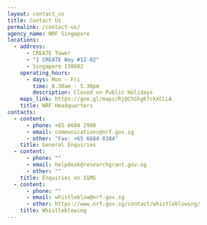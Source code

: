 ```yaml
---
layout: contact_us
title: Contact Us
permalink: /contact-us/
agency_name: NRF Singapore
locations:
  - address:
      - CREATE Tower
      - "1 CREATE Way #12-02"
      - Singapore 138602
    operating_hours:
      - days: Mon - Fri
        time: 8.30am - 5.30pm
        description: Closed on Public Holidays
    maps_link: https://goo.gl/maps/RjQChShg67ckXCLLA
    title: NRF Headquarters
contacts:
  - content:
      - phone: +65 6684 2900
      - email: communications@nrf.gov.sg
      - other: "Fax: +65 6684 0384"
    title: General Enquiries
  - content:
      - phone: ""
      - email: helpdesk@researchgrant.gov.sg
      - other: ""
    title: Enquiries on IGMS
  - content:
      - phone: ""
      - email: whistleblow@nrf.gov.sg
      - other: https://www.nrf.gov.sg/contact/whistleblowing/
    title: Whistleblowing
---
```


